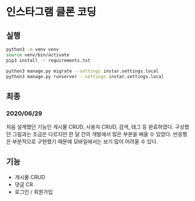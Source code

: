 # 인스타그램 클론 코딩

## 실행
```bash
python3 -m venv venv
source venv/bin/activate
pip3 install -r requirements.txt

python3 manage.py migrate --settings instar.settings.local
python3 manage.py runserver --settings instar.settings.local
```

## 최종

### 2020/06/29

처음 설계했던 기능인 게시물 CRUD, 사용자 CRUD, 검색, 태그 등 완료하였다.
구상했던 그림과는 조금은 다르지만 한 달 간의 개발에서 많은 부분을 배울 수 있었다.
반응형은 부분적으로 구현했기 때문에 모바일에서는 보기 많이 어려울 수 있다.


## 기능
- 게시물 CRUD
- 댓글 CR
- 로그인 / 회원가입
